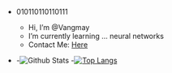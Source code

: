 - 010110110110111
  - Hi, I’m @Vangmay
  - I’m currently learning ... neural networks
  - Contact Me: [Here](mailto:vangmay.sachan16@gmail.com)

-
  -![Github Stats](https://github-readme-stats.vercel.app/api?username=Vangmay&show_icons=true&theme=synthwave&count_private=true)
  -[![Top Langs](https://github-readme-stats.vercel.app/api/top-langs/?username=Vangmay&theme=synthwave&layout=compact)](https://github.com/anuraghazra/github-readme-stats)

